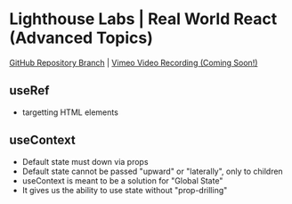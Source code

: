 # Lighthouse Labs | Real World React (Advanced Topics)

[GitHub Repository Branch](https://github.com/WarrenUhrich/lighthouse-labs-real-world-react/tree/2023.02.21-web-flex-day-19sept2022) | [Vimeo Video Recording (Coming Soon!)](#coming-soon)

## useRef

* targetting HTML elements

## useContext

* Default state must down via props
* Default state cannot be passed "upward" or "laterally", only to children
* useContext is meant to be a solution for "Global State"
* It gives us the ability to use state without "prop-drilling"
